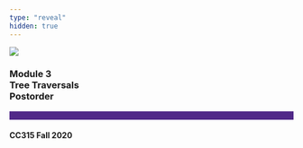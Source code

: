```yaml
---
type: "reveal"
hidden: true
---
```


<section>
<img class="stretch plain" src="/images/core-logo-on-white.png">
<h3> Module 3 <br> Tree Traversals <br> Postorder </h3>
<hr style="height:15px;color:512888;background-color:512888;">
<h4>CC315 Fall 2020</h4>
</section>